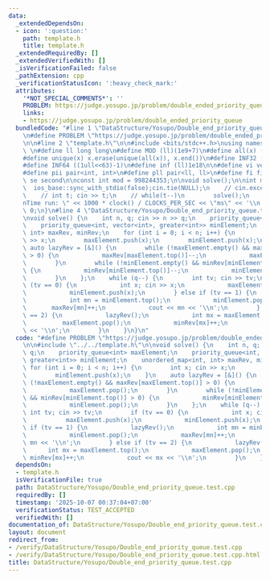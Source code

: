 ```yaml
---
data:
  _extendedDependsOn:
  - icon: ':question:'
    path: template.h
    title: template.h
  _extendedRequiredBy: []
  _extendedVerifiedWith: []
  _isVerificationFailed: false
  _pathExtension: cpp
  _verificationStatusIcon: ':heavy_check_mark:'
  attributes:
    '*NOT_SPECIAL_COMMENTS*': ''
    PROBLEM: https://judge.yosupo.jp/problem/double_ended_priority_queue
    links:
    - https://judge.yosupo.jp/problem/double_ended_priority_queue
  bundledCode: "#line 1 \"DataStructure/Yosupo/Double_end_priority_queue.test.cpp\"\
    \n#define PROBLEM \"https://judge.yosupo.jp/problem/double_ended_priority_queue\"\
    \n\n#line 2 \"template.h\"\n\n#include <bits/stdc++.h>\nusing namespace std;\n\
    \ \n#define ll long long\n#define MOD (ll)(1e9+7)\n#define all(x) (x).begin(),(x).end()\n\
    #define unique(x) x.erase(unique(all(x)), x.end())\n#define INF32 ((1ull<<31)-1)\n\
    #define INF64 ((1ull<<63)-1)\n#define inf (ll)1e18\n\n#define vi vector<int>\n\
    #define pii pair<int, int>\n#define pll pair<ll, ll>\n#define fi first\n#define\
    \ se second\n\nconst int mod = 998244353;\n\nvoid solve();\n\nint main(){\n  \
    \  ios_base::sync_with_stdio(false);cin.tie(NULL);\n    // cin.exceptions(cin.failbit);\n\
    \    // int t; cin >> t;\n    // while(t--)\n        solve();\n    cerr << \"\\\
    nTime run: \" << 1000 * clock() / CLOCKS_PER_SEC << \"ms\" << '\\n';\n    return\
    \ 0;\n}\n#line 4 \"DataStructure/Yosupo/Double_end_priority_queue.test.cpp\"\n\
    \nvoid solve() {\n    int n, q; cin >> n >> q;\n    priority_queue<int> maxElement;\n\
    \    priority_queue<int, vector<int>, greater<int>> minElement;\n    unordered_map<int,\
    \ int> maxRev, minRev;\n    for (int i = 0; i < n; i++) {\n        int x; cin\
    \ >> x;\n        maxElement.push(x);\n        minElement.push(x);\n    }\n   \
    \ auto lazyRev = [&]() {\n        while (!maxElement.empty() && maxRev[maxElement.top()]\
    \ > 0) {\n            maxRev[maxElement.top()]--;\n            maxElement.pop();\n\
    \        }\n        while (!minElement.empty() && minRev[minElement.top()] > 0)\
    \ {\n            minRev[minElement.top()]--;\n            minElement.pop();\n\
    \        }\n    };\n    while (q--) {\n        int tv; cin >> tv;\n        if\
    \ (tv == 0) {\n            int x; cin >> x;\n            maxElement.push(x);\n\
    \            minElement.push(x);\n        } else if (tv == 1) {\n            lazyRev();\n\
    \            int mn = minElement.top();\n            minElement.pop();\n     \
    \       maxRev[mn]++;\n            cout << mn << '\\n';\n        } else if (tv\
    \ == 2) {\n            lazyRev();\n            int mx = maxElement.top();\n  \
    \          maxElement.pop();\n            minRev[mx]++;\n            cout << mx\
    \ << '\\n';\n        }\n    }\n}\n"
  code: "#define PROBLEM \"https://judge.yosupo.jp/problem/double_ended_priority_queue\"\
    \n\n#include \"../../template.h\"\n\nvoid solve() {\n    int n, q; cin >> n >>\
    \ q;\n    priority_queue<int> maxElement;\n    priority_queue<int, vector<int>,\
    \ greater<int>> minElement;\n    unordered_map<int, int> maxRev, minRev;\n   \
    \ for (int i = 0; i < n; i++) {\n        int x; cin >> x;\n        maxElement.push(x);\n\
    \        minElement.push(x);\n    }\n    auto lazyRev = [&]() {\n        while\
    \ (!maxElement.empty() && maxRev[maxElement.top()] > 0) {\n            maxRev[maxElement.top()]--;\n\
    \            maxElement.pop();\n        }\n        while (!minElement.empty()\
    \ && minRev[minElement.top()] > 0) {\n            minRev[minElement.top()]--;\n\
    \            minElement.pop();\n        }\n    };\n    while (q--) {\n       \
    \ int tv; cin >> tv;\n        if (tv == 0) {\n            int x; cin >> x;\n \
    \           maxElement.push(x);\n            minElement.push(x);\n        } else\
    \ if (tv == 1) {\n            lazyRev();\n            int mn = minElement.top();\n\
    \            minElement.pop();\n            maxRev[mn]++;\n            cout <<\
    \ mn << '\\n';\n        } else if (tv == 2) {\n            lazyRev();\n      \
    \      int mx = maxElement.top();\n            maxElement.pop();\n           \
    \ minRev[mx]++;\n            cout << mx << '\\n';\n        }\n    }\n}"
  dependsOn:
  - template.h
  isVerificationFile: true
  path: DataStructure/Yosupo/Double_end_priority_queue.test.cpp
  requiredBy: []
  timestamp: '2025-10-07 00:37:04+07:00'
  verificationStatus: TEST_ACCEPTED
  verifiedWith: []
documentation_of: DataStructure/Yosupo/Double_end_priority_queue.test.cpp
layout: document
redirect_from:
- /verify/DataStructure/Yosupo/Double_end_priority_queue.test.cpp
- /verify/DataStructure/Yosupo/Double_end_priority_queue.test.cpp.html
title: DataStructure/Yosupo/Double_end_priority_queue.test.cpp
---
```

